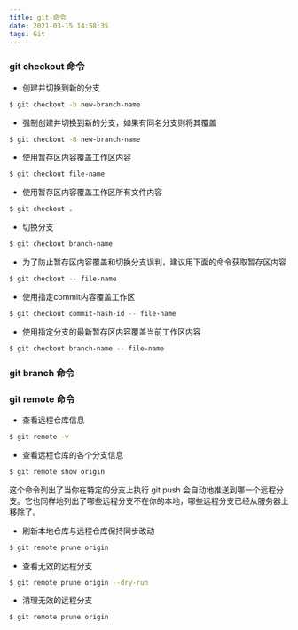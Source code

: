 ```yaml
---
title: git-命令
date: 2021-03-15 14:58:35
tags: Git
---
```


### git checkout 命令
- 创建并切换到新的分支
```bash
$ git checkout -b new-branch-name
```

- 强制创建并切换到新的分支，如果有同名分支则将其覆盖
``` bash
$ git checkout -B new-branch-name
```

- 使用暂存区内容覆盖工作区内容
```bash
$ git checkout file-name
```

<!-- more -->

- 使用暂存区内容覆盖工作区所有文件内容
```bash
$ git checkout .
```

- 切换分支
```bash
$ git checkout branch-name
```

- 为了防止暂存区内容覆盖和切换分支误判，建议用下面的命令获取暂存区内容
```bash 
$ git checkout -- file-name
```

- 使用指定commit内容覆盖工作区
```bash 
$ git checkout commit-hash-id -- file-name
```

- 使用指定分支的最新暂存区内容覆盖当前工作区内容
```bash
$ git checkout branch-name -- file-name
```


### git branch 命令



### git remote 命令
- 查看远程仓库信息
```bash
$ git remote -v
```

- 查看远程仓库的各个分支信息
```bash
$ git remote show origin
```
这个命令列出了当你在特定的分支上执行 git push 会自动地推送到哪一个远程分支。它也同样地列出了哪些远程分支不在你的本地，哪些远程分支已经从服务器上移除了。

- 刷新本地仓库与远程仓库保持同步改动
```bash
$ git remote prune origin
```

- 查看无效的远程分支
```bash
$ git remote prune origin --dry-run
```

- 清理无效的远程分支
```bash
$ git remote prune origin
```

